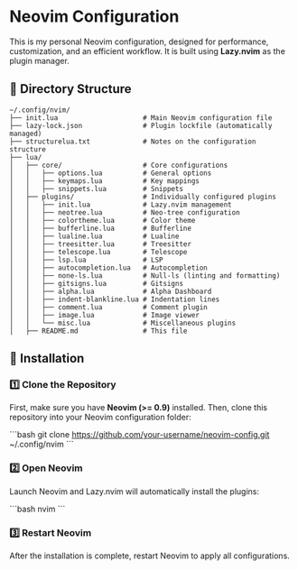 # Neovim Configuration

This is my personal Neovim configuration, designed for performance, customization, and an efficient workflow. It is built using **Lazy.nvim** as the plugin manager.

## 📁 Directory Structure

```
~/.config/nvim/
├── init.lua                     # Main Neovim configuration file
├── lazy-lock.json               # Plugin lockfile (automatically managed)
├── structurelua.txt             # Notes on the configuration structure
├── lua/
│   ├── core/                    # Core configurations
│   │   ├── options.lua          # General options
│   │   ├── keymaps.lua          # Key mappings
│   │   ├── snippets.lua         # Snippets
│   ├── plugins/                 # Individually configured plugins
│   │   ├── init.lua             # Lazy.nvim management
│   │   ├── neotree.lua          # Neo-tree configuration
│   │   ├── colortheme.lua       # Color theme
│   │   ├── bufferline.lua       # Bufferline
│   │   ├── lualine.lua          # Lualine
│   │   ├── treesitter.lua       # Treesitter
│   │   ├── telescope.lua        # Telescope
│   │   ├── lsp.lua              # LSP
│   │   ├── autocompletion.lua   # Autocompletion
│   │   ├── none-ls.lua          # Null-ls (linting and formatting)
│   │   ├── gitsigns.lua         # Gitsigns
│   │   ├── alpha.lua            # Alpha Dashboard
│   │   ├── indent-blankline.lua # Indentation lines
│   │   ├── comment.lua          # Comment plugin
│   │   ├── image.lua            # Image viewer
│   │   └── misc.lua             # Miscellaneous plugins
│   ├── README.md                # This file
```

## 🔧 Installation

### **1️⃣ Clone the Repository**
First, make sure you have **Neovim (>= 0.9)** installed. Then, clone this repository into your Neovim configuration folder:

\`\`\`bash
git clone https://github.com/your-username/neovim-config.git ~/.config/nvim
\`\`\`

### **2️⃣ Open Neovim**
Launch Neovim and Lazy.nvim will automatically install the plugins:

\`\`\`bash
nvim
\`\`\`

### **3️⃣ Restart Neovim**
After the installation is complete, restart Neovim to apply all configurations.
